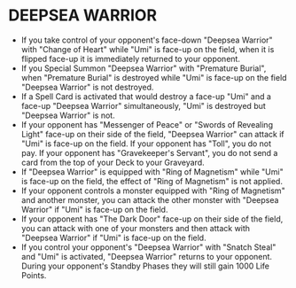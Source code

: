 # DEEPSEA WARRIOR

*   If you take control of your opponent's face-down "Deepsea Warrior" with "Change of Heart" while "Umi" is face-up on the field, when it is flipped face-up it is immediately returned to your opponent.
*   If you Special Summon "Deepsea Warrior" with "Premature Burial", when "Premature Burial" is destroyed while "Umi" is face-up on the field "Deepsea Warrior" is not destroyed.
*   If a Spell Card is activated that would destroy a face-up "Umi" and a face-up "Deepsea Warrior" simultaneously, "Umi" is destroyed but "Deepsea Warrior" is not.
*   If your opponent has "Messenger of Peace" or "Swords of Revealing Light" face-up on their side of the field, "Deepsea Warrior" can attack if "Umi" is face-up on the field. If your opponent has "Toll", you do not pay. If your opponent has "Gravekeeper's Servant", you do not send a card from the top of your Deck to your Graveyard.
*   If "Deepsea Warrior" is equipped with "Ring of Magnetism" while "Umi" is face-up on the field, the effect of "Ring of Magnetism" is not applied.
*   If your opponent controls a monster equipped with "Ring of Magnetism" and another monster, you can attack the other monster with "Deepsea Warrior" if "Umi" is face-up on the field.
*   If your opponent has "The Dark Door" face-up on their side of the field, you can attack with one of your monsters and then attack with "Deepsea Warrior" if "Umi" is face-up on the field.
*   If you control your opponent's "Deepsea Warrior" with "Snatch Steal" and "Umi" is activated, "Deepsea Warrior" returns to your opponent. During your opponent's Standby Phases they will still gain 1000 Life Points.
